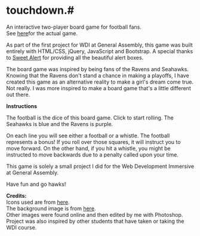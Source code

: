 # touchdown.#
An interactive two-player board game for football fans.
<br>See <a href="http://cynhw.github.io/wdi-project-1/">here</a>for the actual game.

As part of the first project for WDI at General Assembly, this game was built entirely with HTML/CSS, jQuery, JavaScript and Bootstrap. A special thanks to <a href="http://t4t5.github.io/sweetalert/">Sweet Alert</a> for providing all the beautiful alert boxes.

The board game was inspired by being fans of the Ravens and Seahawks. Knowing that the Ravens don't stand a chance in making a playoffs, I have created this game as an alternative reality to make a girl's dream come true. Not really. I was more inspired to make a board game that's a little different out there.

<b>Instructions</b>

The football is the dice of this board game. Click to start rolling. The Seahawks is blue and the Ravens is purple.

On each line you will see either a football or a whistle. The football represents a bonus! If you roll over those squares, it will instruct you to move forward. On the other hand, if you hit a whistle, you might be instructed to move backwards due to a penalty called upon your time.

This game is solely a small project I did for the Web Development Immersive at General Assembly.

Have fun and go hawks!

<b>Credits:</b>
<br>Icons used are from <a href="https://www.iconfinder.com/">here</a>.
<br>The background image is from <a href="http://q13fox.com/2015/01/19/seahawks-12th-man-flag-tattered-but-flying-over-space-needle/">here</a>.
<br>Other images were found online and then edited by me with Photoshop.
<br>Project was also inspired by other students that have taken or taking the WDI course.
